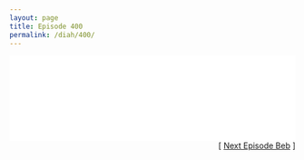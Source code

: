 ```yaml
---
layout: page
title: Episode 400
permalink: /diah/400/
---
```


<iframe allowfullscreen="true" frameborder="0" style="width:100%;" marginheight="0" marginwidth="0" mozallowfullscreen="true" scrolling="NO" src="//gdriveplayer.us/embed2.php?link=mB1QmhZrXeTFYWAEqUu3pQPhHFNIcgMpsBlZD1USP0e%252BWbbD1q7qGMaFwjHWi9i3b4%252Bi77QVF7FXGS1O0lKqxQs4IAS0h%252FrI0surb7c8CqCP5YzMTQ7Rf%252FG5MqlgVOXcXqAozbGV6Wc053UQdcf4qzkr3jlgCz0MLg1%252BRA5BrMWOWOFagoKBzCtEYnfC4nrWiur613WSJ4DVMz%252B3DPsPG4&amp;no_adult=yes" webkitallowfullscreen="true"></iframe>

<div align="right">[ <a href="/diah/401/">Next Episode Beb</a> ]</div>

